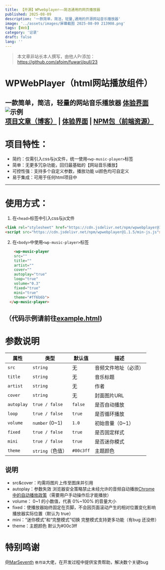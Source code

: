 ```yaml
---
title: 【开源】WPwebplayer——简洁通用的网页播放器
published: 2025-08-09
description: '一款简单，简洁，轻量,通用的开源网站音乐播放器'
image: '../assets/images/屏幕截图 2025-08-09 213908.png'
tags: [Web]
category: '记录'
draft: false 
lang: ''
---
```


> 本文章非站长本人撰写，由他人Pr添加： https://github.com/afoim/fuwari/pull/23

# WPWebPlayer（html网站播放组件）  
一款简单，简洁，轻量的网站音乐播放器  [体验界面](https://wpwebplayer.112601.xyz/)
![示例](https://imgbed.112601.xyz/file/1752422083916.png)  
[项目文章（博客）](https://www.yunsen2025.top/023-wpmusicplayer) | [体验界面](https://wpwebplayer.112601.xyz/) | [NPM包（前端资源）](https://www.jsdelivr.com/package/npm/wpwebplayer?tab=files)
---
# 项目特性：
- 简约：仅需引入css与js文件，统一使用`<wp-music-player>`标签
- 简单：无更多冗杂功能，回归最基础的【网站音乐播放】
- 可控性强：支持多个自定义参数，播放功能 ui颜色均可自定义
- 易于集成：可用于任何html项目中
---  
# 使用方式：  
1. 在`<head>`标签中引入css与js文件  
```html
<link rel="stylesheet" href="https://cdn.jsdelivr.net/npm/wpwebplayer@1.1.5/min-css.css">     
<script src="https://cdn.jsdelivr.net/npm/wpwebplayer@1.1.5/min-js.js"></script>
```
2. 在`<body>`中使用`<wp-music-player>`标签  
```html
    <wp-music-player 
    src="" 
    title="" 
    artist=""
    cover=""
    autoplay="true"
    loop="true"
    volume="0.3"
    fixed="true"
    mini="true"
    theme="#ff6b6b">
  </wp-music-player>
```
（代码示例请前往[example.html](https://github.com/yunsen2025/WPwebplayer/blob/main/example.html))
---
# 参数说明
| 属性         | 类型              | 默认值       | 描述                |
| ---------- | --------------- | --------- | ----------------- |
| `src`      | `string`        | 无         | 音频文件地址（必须）        |
| `title`    | `string`        | 无         | 音乐标题              |
| `artist`   | `string`        | 无         | 作者                |
| `cover`    | `string`        | 无         | 封面图片URL |
| `autoplay` | `true / false`  | `false`   | 是否自动播放  |
| `loop`     | `true / false`  | `true`    | 是否循环播放            |
| `volume`   | `number` (0\~1) | `1.0`     | 初始音量（0\~1）        |
| `fixed`    | `true / false`  | `true`    | 是否固定样式         |
| `mini`     | `true / false`  | `true`    | 是否迷你模式          |
| `theme`    | `string`（色值）    | `#00c3ff` | 主题颜色           |

## 说明
- src&cover：均需将图片上传至图床并引用
- autoplay：参数失效 浏览器安全策略禁止未经允许的音频自动播放[Chrome 中的自动播放政策](https://developer.chrome.com/blog/autoplay?hl=zh-cn)（需要用户手动操作后才能播放）
- volume： 0~1 的小数值，代表 0%~100% 的音量大小
- fixed：使播放器始终固定在页脚，不会因页面滚动产生的相对位置变化影响播放器实际位置（默认为 true）
- mini：“迷你模式”和“完整模式”切换 完整模式支持更多功能（有bug 还没修）
- theme：主题颜色 默认为#00c3ff

# 特别鸣谢
[@MarSeventh](https://github.com/MarSeventh) ```叁月柒```大佬，在开发过程中提供宝贵帮助，解决数个关键bug
